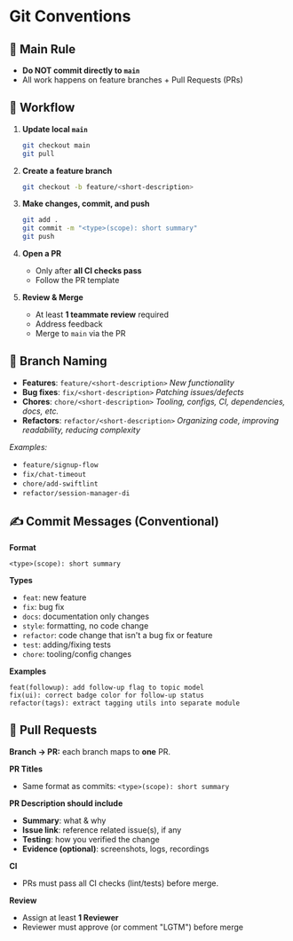 # Git Conventions

## 🚫 Main Rule
- **Do NOT commit directly to `main`**
- All work happens on feature branches + Pull Requests (PRs)

## 🧭 Workflow

1. **Update local `main`**
   ```bash
   git checkout main
   git pull
   ```

2. **Create a feature branch**
   ```bash
   git checkout -b feature/<short-description>
   ```

3. **Make changes, commit, and push**
   ```bash
   git add .
   git commit -m "<type>(scope): short summary"
   git push
   ```

4. **Open a PR**
   - Only after **all CI checks pass**
   - Follow the PR template

5. **Review & Merge**
   - At least **1 teammate review** required
   - Address feedback
   - Merge to `main` via the PR

## 🌿 Branch Naming

- **Features**: `feature/<short-description>`
  *New functionality*
- **Bug fixes**: `fix/<short-description>`
  *Patching issues/defects*
- **Chores**: `chore/<short-description>`
  *Tooling, configs, CI, dependencies, docs, etc.*
- **Refactors**: `refactor/<short-description>`
  *Organizing code, improving readability, reducing complexity*

*Examples:*
- `feature/signup-flow`
- `fix/chat-timeout`
- `chore/add-swiftlint`
- `refactor/session-manager-di`

## ✍️ Commit Messages (Conventional)

**Format**
```
<type>(scope): short summary
```

**Types**
- `feat`: new feature
- `fix`: bug fix
- `docs`: documentation only changes
- `style`: formatting, no code change
- `refactor`: code change that isn't a bug fix or feature
- `test`: adding/fixing tests
- `chore`: tooling/config changes

**Examples**
```
feat(followup): add follow-up flag to topic model
fix(ui): correct badge color for follow-up status
refactor(tags): extract tagging utils into separate module
```

## 🔁 Pull Requests

**Branch → PR:** each branch maps to **one** PR.

**PR Titles**
- Same format as commits: `<type>(scope): short summary`

**PR Description should include**
- **Summary**: what & why
- **Issue link**: reference related issue(s), if any
- **Testing**: how you verified the change
- **Evidence (optional)**: screenshots, logs, recordings
                                    
**CI**
- PRs must pass all CI checks (lint/tests) before merge.

**Review**
- Assign at least **1 Reviewer**
- Reviewer must approve (or comment "LGTM") before merge
